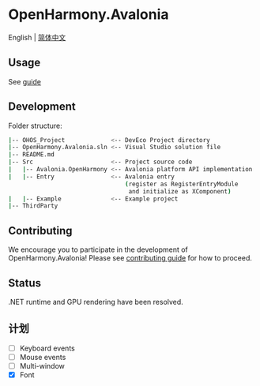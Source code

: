 # OpenHarmony.Avalonia

English | [简体中文](README.md)

## Usage

See [guide](https://openharmony-net.github.io/docs/docs/avalonia/introduction.html)

## Development

Folder structure:
```bash
|-- OHOS_Project             <-- DevEco Project directory
|-- OpenHarmony.Avalonia.sln <-- Visual Studio solution file
|-- README.md
|-- Src                      <-- Project source code
|   |-- Avalonia.OpenHarmony <-- Avalonia platform API implementation
|   |-- Entry                <-- Avalonia entry
                                 (register as RegisterEntryModule
                                  and initialize as XComponent)
|   |-- Example              <-- Example project
|-- ThirdParty
```

## Contributing

We encourage you to participate in the development of OpenHarmony.Avalonia! Please see [contributing guide](CONTRIBUTING.en.md) for how to proceed.

## Status

.NET runtime and GPU rendering have been resolved.

## 计划

- [ ] Keyboard events
- [ ] Mouse events
- [ ] Multi-window
- [x] Font
